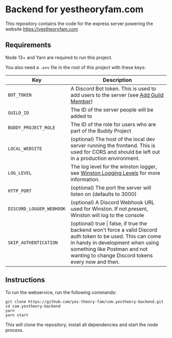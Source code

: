 # Backend for yestheoryfam.com

This repository contains the code for the express server powering the website https://yestheoryfam.com

## Requirements

Node 13+ and Yarn are required to run this project.

You also need a `.env` file in the root of this project with these keys:

| Key                      | Description                                                                                                                                                                                                                           |
| ------------------------ | ------------------------------------------------------------------------------------------------------------------------------------------------------------------------------------------------------------------------------------- |
| `BOT_TOKEN`              | A Discord Bot token. This is used to add users to the server (see [Add Guild Member](https://discordapp.com/developers/docs/resources/guild#add-guild-member))                                                                        |
| `GUILD_ID`               | The ID of the server people will be added to                                                                                                                                                                                          |
| `BUDDY_PROJECT_ROLE`     | The ID of the role for users who are part of the Buddy Project                                                                                                                                                                        |
| `LOCAL_WEBSITE`          | (optional) The host of the local dev server running the frontend. This is used for CORS and should be left out in a production environment.                                                                                           |
| `LOG_LEVEL`              | The log level for the winston logger, see [Winston Logging Levels](https://github.com/winstonjs/winston#logging-levels) for more information.                                                                                         |
| `HTTP_PORT`              | (optional) The port the server will listen on (defaults to 3000)                                                                                                                                                                      |
| `DISCORD_LOGGER_WEBHOOK` | (optional) A Discord Webhook URL used for Winston. If not present, Winston will log to the console                                                                                                                                    |
| `SKIP_AUTHENTICATION`    | (optional) true \| false, if true the backend won't force a valid Discord auth token to be used. This can come in handy in development when using something like Postman and not wanting to change Discord tokens every now and then. |

## Instructions

To run the webservice, run the following commands:

```
git clone https://github.com/yes-theory-fam/com.yestheory-backend.git
cd com.yestheory-backend
yarn
yarn start
```

This will clone the repository, install all dependencies and start the node process.
